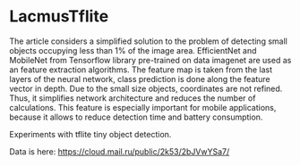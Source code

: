 # LacmusTflite
The article considers a simplified solution to the problem of detecting small objects occupying less than 1% of the image area. EfficientNet and MobileNet from Tensorflow library pre-trained on data imagenet are used as an feature extraction algorithms. The feature map is taken from the last layers of the neural network, class prediction is done along the feature vector in depth. Due to the small size objects, coordinates are not refined. Thus, it simplifies network architecture and reduces the number of calculations. This feature is especially important for mobile applications, because it allows to reduce detection time and battery consumption.

Experiments with tflite tiny object detection.

Data is here: https://cloud.mail.ru/public/2k53/2bJVwYSa7/
